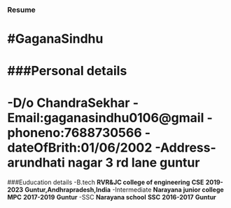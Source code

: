 ### Resume
#GaganaSindhu
=====================
###Personal details
=======================
-D/o **ChandraSekhar**
-Email:**gaganasindhu0106@gmail**
-phoneno:**7688730566**
-dateOfBrith:01/06/2002
-Address-**arundhati nagar 3 rd lane guntur**
========================
###Euducation details
-B.tech
  **RVR&JC college of engineering**
  **CSE**
  **2019-2023**
  **Guntur,Andhrapradesh,India**
-Intermediate
 **Narayana junior college**
 **MPC**
 **2017-2019**
 **Guntur**
-SSC
 **Narayana school**
 **SSC**
 **2016-2017**
 **Guntur**
